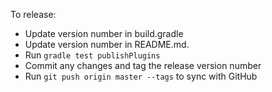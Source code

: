 To release:

* Update version number in build.gradle
* Update version number in README.md.
* Run `gradle test publishPlugins`
* Commit any changes and tag the release version number
* Run `git push origin master --tags` to sync with GitHub
